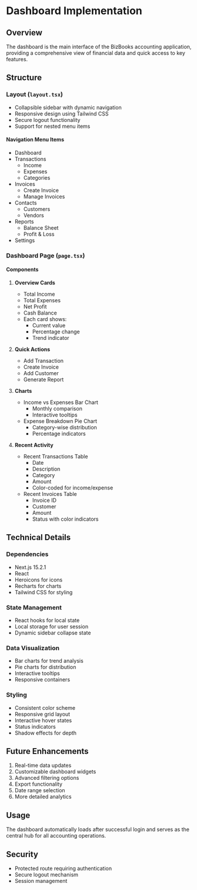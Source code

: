 # Dashboard Implementation

## Overview
The dashboard is the main interface of the BizBooks accounting application, providing a comprehensive view of financial data and quick access to key features.

## Structure

### Layout (`layout.tsx`)
- Collapsible sidebar with dynamic navigation
- Responsive design using Tailwind CSS
- Secure logout functionality
- Support for nested menu items

#### Navigation Menu Items
- Dashboard
- Transactions
  - Income
  - Expenses
  - Categories
- Invoices
  - Create Invoice
  - Manage Invoices
- Contacts
  - Customers
  - Vendors
- Reports
  - Balance Sheet
  - Profit & Loss
- Settings

### Dashboard Page (`page.tsx`)

#### Components

1. **Overview Cards**
   - Total Income
   - Total Expenses
   - Net Profit
   - Cash Balance
   - Each card shows:
     - Current value
     - Percentage change
     - Trend indicator

2. **Quick Actions**
   - Add Transaction
   - Create Invoice
   - Add Customer
   - Generate Report

3. **Charts**
   - Income vs Expenses Bar Chart
     - Monthly comparison
     - Interactive tooltips
   - Expense Breakdown Pie Chart
     - Category-wise distribution
     - Percentage indicators

4. **Recent Activity**
   - Recent Transactions Table
     - Date
     - Description
     - Category
     - Amount
     - Color-coded for income/expense
   - Recent Invoices Table
     - Invoice ID
     - Customer
     - Amount
     - Status with color indicators

## Technical Details

### Dependencies
- Next.js 15.2.1
- React
- Heroicons for icons
- Recharts for charts
- Tailwind CSS for styling

### State Management
- React hooks for local state
- Local storage for user session
- Dynamic sidebar collapse state

### Data Visualization
- Bar charts for trend analysis
- Pie charts for distribution
- Interactive tooltips
- Responsive containers

### Styling
- Consistent color scheme
- Responsive grid layout
- Interactive hover states
- Status indicators
- Shadow effects for depth

## Future Enhancements
1. Real-time data updates
2. Customizable dashboard widgets
3. Advanced filtering options
4. Export functionality
5. Date range selection
6. More detailed analytics

## Usage
The dashboard automatically loads after successful login and serves as the central hub for all accounting operations.

## Security
- Protected route requiring authentication
- Secure logout mechanism
- Session management 